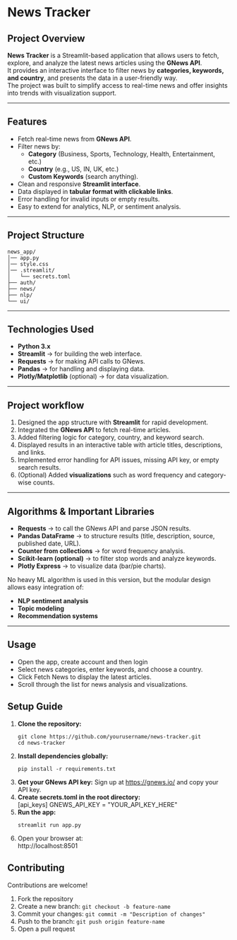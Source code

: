 # News Tracker  

## Project Overview 
**News Tracker** is a Streamlit-based application that allows users to fetch, explore, and analyze the latest news articles using the **GNews API**.  
It provides an interactive interface to filter news by **categories, keywords, and country**, and presents the data in a user-friendly way.  
The project was built to simplify access to real-time news and offer insights into trends with visualization support.  

---

## Features  
- Fetch real-time news from **GNews API**.  
- Filter news by:
  - **Category** (Business, Sports, Technology, Health, Entertainment, etc.)  
  - **Country** (e.g., US, IN, UK, etc.)  
  - **Custom Keywords** (search anything).  
- Clean and responsive **Streamlit interface**.  
- Data displayed in **tabular format with clickable links**.  
- Error handling for invalid inputs or empty results.  
- Easy to extend for analytics, NLP, or sentiment analysis.  

---

## Project Structure  
```
news_app/
│── app.py
│── style.css
│── .streamlit/
│   └── secrets.toml
├── auth/
├── news/
├── nlp/
└── ui/
```

---

## Technologies Used  
- **Python 3.x**  
- **Streamlit** → for building the web interface.  
- **Requests** → for making API calls to GNews.  
- **Pandas** → for handling and displaying data.  
- **Plotly/Matplotlib** (optional) → for data visualization.  

---

## Project workflow  
1. Designed the app structure with **Streamlit** for rapid development.  
2. Integrated the **GNews API** to fetch real-time articles.  
3. Added filtering logic for category, country, and keyword search.  
4. Displayed results in an interactive table with article titles, descriptions, and links.  
5. Implemented error handling for API issues, missing API key, or empty search results.  
6. (Optional) Added **visualizations** such as word frequency and category-wise counts.  

---

## Algorithms & Important Libraries  
- **Requests** → to call the GNews API and parse JSON results.  
- **Pandas DataFrame** → to structure results (title, description, source, published date, URL).  
- **Counter from collections** → for word frequency analysis.  
- **Scikit-learn (optional)** → to filter stop words and analyze keywords.  
- **Plotly Express** → to visualize data (bar/pie charts).  

No heavy ML algorithm is used in this version, but the modular design allows easy integration of:  
- **NLP sentiment analysis**  
- **Topic modeling**  
- **Recommendation systems**  

---
## Usage
- Open the app, create account and then login 
- Select news categories, enter keywords, and choose a country.
- Click Fetch News to display the latest articles.
- Scroll through the list for news analysis and visualizations.


## Setup Guide 
1. **Clone the repository:**<br>
    ```
    git clone https://github.com/yourusername/news-tracker.git
    cd news-tracker
    ```
3. **Install dependencies globally:**<br>
    ```
   pip install -r requirements.txt
    ```
5. **Get your GNews API key:**
    Sign up at https://gnews.io/ and copy your API key.
6. **Create secrets.toml in the root directory:**<br>
    [api_keys]
    GNEWS_API_KEY = "YOUR_API_KEY_HERE"
7. **Run the app:**<br>
    ```
   streamlit run app.py
    ```
9.  Open your browser at:<br>
    http://localhost:8501



## Contributing
Contributions are welcome!
1. Fork the repository
2. Create a new branch: `git checkout -b feature-name`
3. Commit your changes: `git commit -m "Description of changes"`
4. Push to the branch: `git push origin feature-name`
5. Open a pull request




